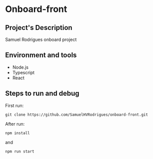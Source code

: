 # Onboard-front

## Project's Description
Samuel Rodrigues onboard project

## Environment and tools
 - Node.js
 - Typescript
 - React

## Steps to run and debug
First run:
<pre><code>git clone https://github.com/SamuelHVRodrigues/onboard-front.git</code></pre>
After run:
<pre><code>npm install</code></pre>
and
<pre><code>npm run start</code></pre>
